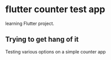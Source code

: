# flutter counter test app

learning Flutter project.

## Trying to get hang of it

Testing various options on a simple counter app
